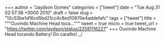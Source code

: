 
+++
author = "Jaydson Gomes"
categories = ["tweet"]
date = "Tue Aug 31 02:57:38 +0000 2010"
draft = false
slug = "12c53be1d16cd5bd21cc4c8ed10970e4addefafc"
tags = ["tweet"]
title = """Ouvindo Machine Head toca..."""
tweet = true
micro = true
tweet_url = "https://twitter.com/jaydson/status/22581116227"
+++
Ouvindo Machine Head tocando Battery!  Do caralho! \,,/
